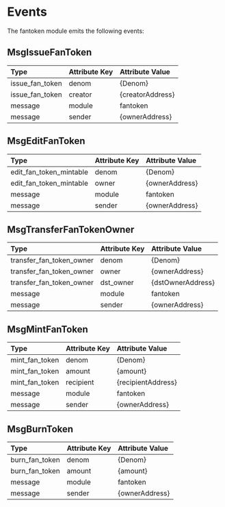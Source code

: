 # Events

The fantoken module emits the following events:
## MsgIssueFanToken

| Type            | Attribute Key | Attribute Value  |
| :-------------- | :------------ | :--------------- |
| issue_fan_token | denom         | {Denom}          |
| issue_fan_token | creator       | {creatorAddress} |
| message         | module        | fantoken         |
| message         | sender        | {ownerAddress}   |

## MsgEditFanToken

| Type                      | Attribute Key | Attribute Value |
| :------------------------ | :------------ | :-------------- |
| edit_fan_token_mintable | denom         | {Denom}         |
| edit_fan_token_mintable | owner         | {ownerAddress}  |
| message                   | module        | fantoken        |
| message                   | sender        | {ownerAddress}  |

## MsgTransferFanTokenOwner

| Type                     | Attribute Key | Attribute Value   |
| :----------------------- | :------------ | :---------------- |
| transfer_fan_token_owner | denom         | {Denom}           |
| transfer_fan_token_owner | owner         | {ownerAddress}    |
| transfer_fan_token_owner | dst_owner     | {dstOwnerAddress} |
| message                  | module        | fantoken          |
| message                  | sender        | {ownerAddress}    |

## MsgMintFanToken

| Type           | Attribute Key | Attribute Value    |
| :------------- | :------------ | :----------------- |
| mint_fan_token | denom         | {Denom}            |
| mint_fan_token | amount        | {amount}           |
| mint_fan_token | recipient     | {recipientAddress} |
| message        | module        | fantoken           |
| message        | sender        | {ownerAddress}     |

## MsgBurnToken

| Type           | Attribute Key | Attribute Value |
| :------------- | :------------ | :-------------- |
| burn_fan_token | denom         | {Denom}         |
| burn_fan_token | amount        | {amount}        |
| message        | module        | fantoken        |
| message        | sender        | {ownerAddress}  |
